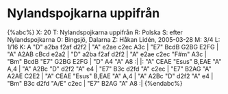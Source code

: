 # Nylandspojkarna uppifrån

{%abc%}
X: 20
T: Nylandspojkarna uppifrån
R: Polska
S: efter Nylandspojkarna
O: Bingsjö, Dalarna
Z: Håkan Lidén, 2005-03-28
M: 3/4
L: 1/16
K: A
"D" a2ba f2af d2f2 | "A" e2ae c2ec A3c | "E7" BcdB G2BG E2FG | "A" A2AB cBcd e2a2 |
"D" a2ba f2af d2f2 | "A" e2ae c2ec "F#m" A3c | "Bm" BcdB "E7" G2BG E2FG | "D" A4 "A" A8 :|
|: "A" CEAE "Esus" B,EAE "A" A,4 | "A" A2Bc "D" d2f2 "A" e4 | "E7" B3c d2fd "A" c2ec | "E7" B2AG "A" A2AE C2E2 | 
"A" CEAE "Esus" B,EAE "A" A,4 | "A" A2Bc "D" d2f2 "A" e4 | "Bm" B3c d2fd "A/E" c2ec | "E7" B2AG "A" A8 :|
{%endabc%}

